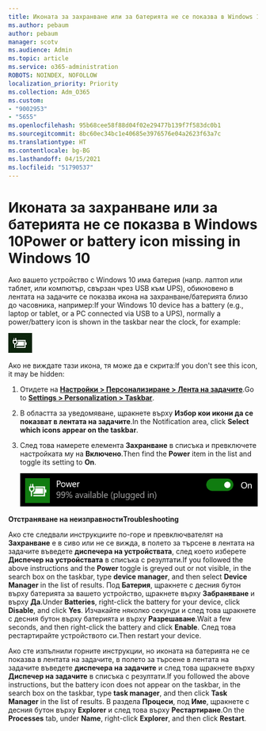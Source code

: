 ```yaml
---
title: Иконата за захранване или за батерията не се показва в Windows 10
ms.author: pebaum
author: pebaum
manager: scotv
ms.audience: Admin
ms.topic: article
ms.service: o365-administration
ROBOTS: NOINDEX, NOFOLLOW
localization_priority: Priority
ms.collection: Adm_O365
ms.custom:
- "9002953"
- "5655"
ms.openlocfilehash: 95b68cee58f88d04f02e29477b139f7f583dc0b1
ms.sourcegitcommit: 8bc60ec34bc1e40685e3976576e04a2623f63a7c
ms.translationtype: HT
ms.contentlocale: bg-BG
ms.lasthandoff: 04/15/2021
ms.locfileid: "51790537"
---
```

# <a name="power-or-battery-icon-missing-in-windows-10"></a><span data-ttu-id="26fe2-102">Иконата за захранване или за батерията не се показва в Windows 10</span><span class="sxs-lookup"><span data-stu-id="26fe2-102">Power or battery icon missing in Windows 10</span></span>

<span data-ttu-id="26fe2-103">Ако вашето устройство с Windows 10 има батерия (напр. лаптоп или таблет, или компютър, свързан чрез USB към UPS), обикновено в лентата на задачите се показва икона на захранване/батерията близо до часовника, например:</span><span class="sxs-lookup"><span data-stu-id="26fe2-103">If your Windows 10 device has a battery (e.g., laptop or tablet, or a PC connected via USB to a UPS), normally a power/battery icon is shown in the taskbar near the clock, for example:</span></span>

![Икона на батерията](media/battery-icon.png)

<span data-ttu-id="26fe2-105">Ако не виждате тази икона, тя може да е скрита:</span><span class="sxs-lookup"><span data-stu-id="26fe2-105">If you don't see this icon, it may be hidden:</span></span>

1. <span data-ttu-id="26fe2-106">Отидете на **[Настройки > Персонализиране > Лента на задачите](ms-settings:taskbar?activationSource=GetHelp)**.</span><span class="sxs-lookup"><span data-stu-id="26fe2-106">Go to **[Settings > Personalization > Taskbar](ms-settings:taskbar?activationSource=GetHelp)**.</span></span>

2. <span data-ttu-id="26fe2-107">В областта за уведомяване, щракнете върху **Избор кои икони да се показват в лентата на задачите**.</span><span class="sxs-lookup"><span data-stu-id="26fe2-107">In the Notification area, click **Select which icons appear on the taskbar**.</span></span>

3. <span data-ttu-id="26fe2-108">След това намерете елемента **Захранване** в списъка и превключете настройката му на **Включено**.</span><span class="sxs-lookup"><span data-stu-id="26fe2-108">Then find the **Power** item in the list and toggle its setting to **On**.</span></span>

    ![Показване на иконата за захранване в лентата на задачите](media/power-icon-on.png)

<span data-ttu-id="26fe2-110">**Отстраняване на неизправности**</span><span class="sxs-lookup"><span data-stu-id="26fe2-110">**Troubleshooting**</span></span>

<span data-ttu-id="26fe2-111">Ако сте следвали инструкциите по-горе и превключвателят на **Захранване** е в сиво или не се вижда, в полето за търсене в лентата на задачите въведете **диспечера на устройствата**, след което изберете **Диспечер на устройствата** в списъка с резултати.</span><span class="sxs-lookup"><span data-stu-id="26fe2-111">If you followed the above instructions and the **Power** toggle is greyed out or not visible, in the search box on the taskbar, type **device manager**, and then select **Device Manager** in the list of results.</span></span> <span data-ttu-id="26fe2-112">Под **Батерия**, щракнете с десния бутон върху батерията за вашето устройство, щракнете върху **Забраняване** и върху **Да**.</span><span class="sxs-lookup"><span data-stu-id="26fe2-112">Under **Batteries**, right-click the battery for your device, click **Disable**, and click **Yes**.</span></span> <span data-ttu-id="26fe2-113">Изчакайте няколко секунди и след това щракнете с десния бутон върху батерията и върху **Разрешаване**.</span><span class="sxs-lookup"><span data-stu-id="26fe2-113">Wait a few seconds, and then right-click the battery and click **Enable**.</span></span> <span data-ttu-id="26fe2-114">След това рестартирайте устройството си.</span><span class="sxs-lookup"><span data-stu-id="26fe2-114">Then restart your device.</span></span>

<span data-ttu-id="26fe2-115">Ако сте изпълнили горните инструкции, но иконата на батерията не се показва в лентата на задачите, в полето за търсене в лентата на задачите въведете **диспечера на задачите** и след това щракнете върху **Диспечер на задачите** в списъка с резултати.</span><span class="sxs-lookup"><span data-stu-id="26fe2-115">If you followed the above instructions, but the battery icon does not appear on the taskbar, in the search box on the taskbar, type **task manager**, and then click **Task Manager** in the list of results.</span></span> <span data-ttu-id="26fe2-116">В раздела **Процеси**, под **Име**, щракнете с десния бутон върху **Explorer** и след това върху **Рестартиране**.</span><span class="sxs-lookup"><span data-stu-id="26fe2-116">On the **Processes** tab, under **Name**, right-click **Explorer**, and then click **Restart**.</span></span>
